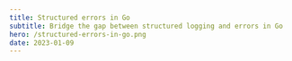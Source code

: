```yaml
---
title: Structured errors in Go
subtitle: Bridge the gap between structured logging and errors in Go
hero: /structured-errors-in-go.png
date: 2023-01-09
---
```

